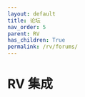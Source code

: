 ```yaml
---
layout: default
title: 论坛
nav_order: 5
parent: RV
has_children: True
permalink: /rv/forums/
---
```


# RV 集成
